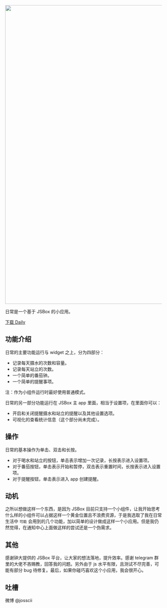 <img src="https://ws3.sinaimg.cn/large/006tKfTcgy1frrdmzjzksj31hc0u0e81.jpg" width="960px" />

日常是一个基于 JSBox 的小应用。

[下载 Daily](https://xteko.com/redir?name=Daily&url=https://github.com/Josscii/Daily.git)

## 功能介绍

日常的主要功能运行与 widget 之上，分为四部分：

- 记录每天摄水的次数和容量。
- 记录每天站立的次数。
- 一个简单的番茄钟。
- 一个简单的提醒事项。

注：作为小组件运行时最好使用普通模式。

日常的另一部分功能运行在 JSBox 主 app 里面，相当于设置项，在里面你可以：

- 开启和关闭提醒摄水和站立的提醒以及其他设置选项。
- 可视化的查看统计信息（这个部分尚未完成）。

## 操作

日常的基本操作为单击、双击和长按。

- 对于喝水和站立的按钮，单击表示增加一次记录，长按表示进入设置项。
- 对于番茄按钮，单击表示开始和暂停，双击表示重置时间，长按表示进入设置项。
- 对于提醒按钮，单击表示进入 app 创建提醒。

## 动机

之所以想做这样一个东西，是因为 JSBox 目前只支持一个小组件，让我开始思考什么样的小组件可以占据这样一个黄金位置且不浪费资源，于是我选取了我在日常生活中 `可能` 会用到的几个功能，加以简单的设计做成这样一个小应用。但是我仍然觉得，在通知中心上面做这样的尝试还是一个伪需求。

## 其他

感谢钟大提供的 JSBox 平台，让大家的想法落地，提升效率。感谢 telegram 群里的大佬不吝赐教，回答我的问题。另外由于 js 水平有限，且测试不尽完善，可能有部分 bug 待修复。最后，如果你碰巧喜欢这个小应用，我会很开心。

## 吐槽

微博 @josscii
